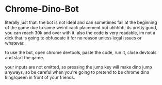 # Chrome-Dino-Bot

literally just that. the bot is not ideal and can sometimes fail at the beginning of the game due to some weird cacti placement but uhhhhh, its pretty good, you can reach 30k and over with it. also the code is very readable, im not a dick that is going to obfuscate it for no reason unless legal issues or whatever.

to use the bot, open chrome devtools, paste the code, run it, close devtools and start the game.

your inputs are not omitted, so pressing the jump key will make dino jump anyways, so be careful when you're going to pretend to be chrome dino king/queen in front of your friends.
